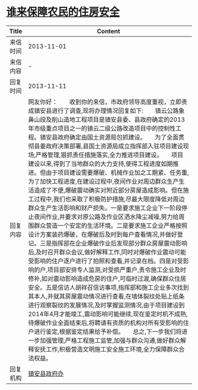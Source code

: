 # <a href="http://www.shangluo.gov.cn/zmhd/ldxxxx.jsp?urltype=leadermail.LeaderMailContentUrl&wbtreeid=1112&leadermailid=2111">谁来保障农民的住房安全</a>
|Title|Content|
|:---:|---|
|来信时间|2013-11-01|
|来信内容|-|
|回复时间|2013-11-11|
|回复内容|网友你好：　　收到你的来信，市政府领导高度重视，立即责成镇安县进行了调查,现将办理情况回复如下:　　镇云公路象鼻山段及削山造地工程项目是镇安县委、县政府确定的2013年市级重点项目之一的镇云二级公路改造项目中的控制性工程。镇安县政府确定由国土资源局包抓建设。　　为了全面贯彻县委政府决策部署,县国土资源局成立指挥部入驻项目建设现场,严格管理,狠抓责任措施落实,全力推进项目建设。　　项目建设以来,得到了当地群众的大力支持,使得工程进度如期推进。但由于项目建设需要爆破、机械作业加之工期紧、任务重,为了加快工程进度,在建设过程中,夜间作业对周边群众生产生活造成了不便,爆破震动确实对附近部分房屋造成影响。但在施工过程中,我们也采取了积极防护措施,尽最大限度降低对周边群众生产生活影响和财产损失。一是要求施工企业下一阶段停止夜间作业,并要求对原公路及作业区洒水降尘减噪,努力给周围群众营造一个安定的生活环境。二是要求施工企业严格按照设计方案装药爆破，在爆破后及时到每户查看情况,并做好登记。三是指挥部在企业爆破作业后发现部分群众房屋震动影响后,及时召开群众会议,做好解释工作,同时对爆破作业震动可能受影响的住户逐户进行了拍照和查看,并记录在档。四是对受影响的户,项目部安排专人监测,对受损严重户,责令施工企业及时修补,如对震动影响造成危房的住户,可临时过渡,确保群众住居安全。五是信访人胡祥召信访事项,指挥部和施工企业多次找到其本人,并就其房屋震动情况进行查看,在墙体裂纹处贴上纸条进行观察裂纹的发展情况,及时掌握监测情况,由于项目建设到2014年4月才能竣工,震动影响可能继续,现在鉴定时机不成熟,待爆破作业全面结束后,将聘请有资质的机构对所有受影响的住户进行鉴定,根据鉴定结果给予补偿。　　总之,下一步我们将进一步加强管理,严格工程施工监管,加强与群众沟通,做好群众解释安抚工作,积极营造文明施工安全施工环境,全力保障群众合法权益。|
|回复机构|<a href="../../categories/agencies/镇安县政府办.md">镇安县政府办</a>|
